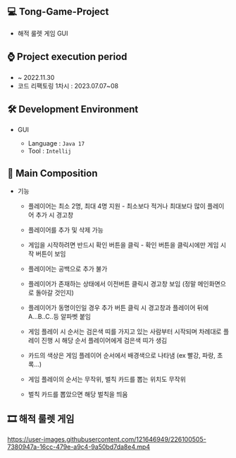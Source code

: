 ## 💻 Tong-Game-Project
 - 해적 룰렛 게임 GUI

## ⌚ Project execution period
  - ~ 2022.11.30
  - 코드 리팩토링 1차시 : 2023.07.07~08

## 🛠 Development Environment
- GUI
  
  - Language : `Java 17` 
  - Tool : `Intellij`

## 📃 Main Composition

  - 기능
    - 플레이어는 최소 2명, 최대 4명 지원 - 최소보다 적거나 최대보다 많이 플레이어 추가 시 경고창
    
    - 플레이어를 추가 및 삭제 가능
    
    - 게임을 시작하려면 반드시 확인 버튼을 클릭 - 확인 버튼을 클릭시에만 게임 시작 버튼이 보임
    
    - 플레이어는 공백으로 추가 불가
    
    - 플레이어가 존재하는 상태에서 이전버튼 클릭시 경고창 보임 (정말 메인화면으로 돌아갈 것인지)
    
    - 플레이어가 동명이인일 경우 추가 버튼 클릭 시 경고창과 플레이어 뒤에 A...B..C..등 알파벳 붙임
    
    - 게임 플레이 시 순서는 검은색 띠를 가지고 있는 사람부터 시작되며 차례대로 플레이 진행 시 해당 순서 플레이어에게 검은색 띠가 생김
    
    - 카드의 색상은 게임 플레이어 순서에서 배경색으로 나타냄 (ex 빨강, 파랑, 초록...)
    
    - 게임 플레이의 순서는 무작위, 벌칙 카드를 뽑는 위치도 무작위
    
    - 벌칙 카드를 뽑았으면 해당 벌칙을 띄움
  
  ## 🎞 해적 룰렛 게임

https://user-images.githubusercontent.com/121646949/226100505-7380947a-16cc-479e-a9c4-9a50bd7da8e4.mp4

